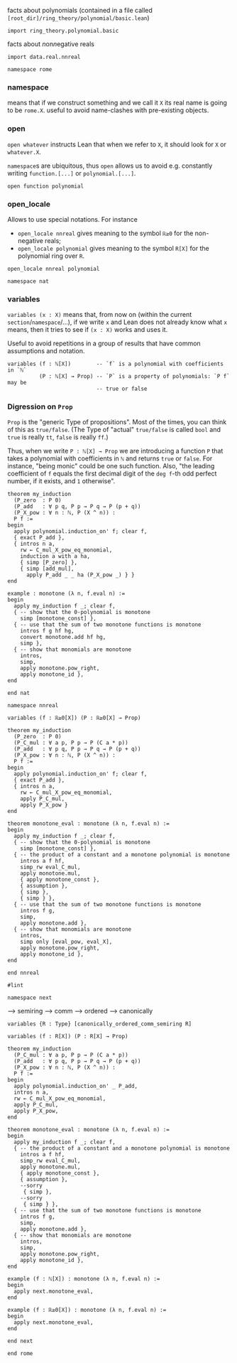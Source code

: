 facts about polynomials (contained in a file called
`[root_dir]/ring_theory/polynomial/basic.lean`)

```lean
import ring_theory.polynomial.basic
```

facts about *n*on*n*egative reals

```lean
import data.real.nnreal

namespace rome
```

### namespace

means that if we construct something and we call it `X`
its real name is going to be `rome.X`.
useful to avoid name-clashes with pre-existing objects.


### open

`open whatever` instructs Lean that when we refer
to `X`, it should look for `X` or `whatever.X`.

`namespace`s are ubiquitous, thus `open` allows us to avoid
e.g. constantly writing `function.[...]` or `polynomial.[...]`.

```lean
open function polynomial
```

### open_locale

Allows to use special notations. For instance
* `open_locale nnreal` gives meaning to the symbol
  `ℝ≥0` for the non-negative reals;
* `open_locale polynomial` gives meaning to the symbol
  `R[X]` for the polynomial ring over `R`.

```lean
open_locale nnreal polynomial

namespace nat
```

### variables

`variables (x : X)` means that, from now on
(within the current `section`/`namespace`/...), if we write `x`
and Lean does not already know what `x` means, then it tries
to see if `(x : X)` works and uses it.

Useful to avoid repetitions in a group of results that have
common assumptions and notation.

```lean
variables (f : ℕ[X])        -- `f` is a polynomial with coefficients in `ℕ`
          (P : ℕ[X] → Prop) -- `P` is a property of polynomials: `P f` may be
                            -- true or false
```

### Digression on `Prop`

`Prop` is the "generic Type of propositions".  Most of the times, you can
think of this as `true/false`.
(The Type of "actual" `true/false` is called `bool` and
`true` is really `tt`, `false` is really `ff`.)

Thus, when we write `P : ℕ[X] → Prop` we are introducing a function `P`
that takes a polynomial with coefficients in `ℕ` and returns `true`
or `false`.  For instance, "being monic" could be one such function.
Also, "the leading coefficient of `f` equals the first decimal digit
of the `deg f`-th odd perfect number, if it exists, and `1` otherwise".

```lean
theorem my_induction
  (P_zero  : P 0)
  (P_add   : ∀ p q, P p → P q → P (p + q))
  (P_X_pow : ∀ n : ℕ, P (X ^ n)) :
  P f :=
begin
  apply polynomial.induction_on' f; clear f,
  { exact P_add },
  { intros n a,
    rw ← C_mul_X_pow_eq_monomial,
    induction a with a ha,
    { simp [P_zero] },
    { simp [add_mul],
      apply P_add _ _ ha (P_X_pow _) } }
end

example : monotone (λ n, f.eval n) :=
begin
  apply my_induction f _; clear f,
  { -- show that the 0-polynomial is monotone
    simp [monotone_const] },
  { -- use that the sum of two monotone functions is monotone
    intros f g hf hg,
    convert monotone.add hf hg,
    simp },
  { -- show that monomials are monotone
    intros,
    simp,
    apply monotone.pow_right,
    apply monotone_id },
end

end nat

namespace nnreal

variables (f : ℝ≥0[X]) (P : ℝ≥0[X] → Prop)

theorem my_induction
  (P_zero  : P 0)
  (P_C_mul : ∀ a p, P p → P (C a * p))
  (P_add   : ∀ p q, P p → P q → P (p + q))
  (P_X_pow : ∀ n : ℕ, P (X ^ n)) :
  P f :=
begin
  apply polynomial.induction_on' f; clear f,
  { exact P_add },
  { intros n a,
    rw ← C_mul_X_pow_eq_monomial,
    apply P_C_mul,
    apply P_X_pow }
end

theorem monotone_eval : monotone (λ n, f.eval n) :=
begin
  apply my_induction f _; clear f,
  { -- show that the 0-polynomial is monotone
    simp [monotone_const] },
  { -- the product of a constant and a monotone polynomial is monotone
    intros a f hf,
    simp_rw eval_C_mul,
    apply monotone.mul,
    { apply monotone_const },
    { assumption },
    { simp },
    { simp } },
  { -- use that the sum of two monotone functions is monotone
    intros f g,
    simp,
    apply monotone.add },
  { -- show that monomials are monotone
    intros,
    simp only [eval_pow, eval_X],
    apply monotone.pow_right,
    apply monotone_id },
end

end nnreal

#lint

namespace next
```

-->  semiring --> comm --> ordered --> canonically

```lean
variables {R : Type} [canonically_ordered_comm_semiring R]

variables (f : R[X]) (P : R[X] → Prop)

theorem my_induction
  (P_C_mul : ∀ a p, P p → P (C a * p))
  (P_add   : ∀ p q, P p → P q → P (p + q))
  (P_X_pow : ∀ n : ℕ, P (X ^ n)) :
  P f :=
begin
  apply polynomial.induction_on' _ P_add,
  intros n a,
  rw ← C_mul_X_pow_eq_monomial,
  apply P_C_mul,
  apply P_X_pow,
end

theorem monotone_eval : monotone (λ n, f.eval n) :=
begin
  apply my_induction f _; clear f,
  { -- the product of a constant and a monotone polynomial is monotone
    intros a f hf,
    simp_rw eval_C_mul,
    apply monotone.mul,
    { apply monotone_const },
    { assumption },
    --sorry
     { simp },
    --sorry
     { simp } },
  { -- use that the sum of two monotone functions is monotone
    intros f g,
    simp,
    apply monotone.add },
  { -- show that monomials are monotone
    intros,
    simp,
    apply monotone.pow_right,
    apply monotone_id },
end

example (f : ℕ[X]) : monotone (λ n, f.eval n) :=
begin
  apply next.monotone_eval,
end

example (f : ℝ≥0[X]) : monotone (λ n, f.eval n) :=
begin
  apply next.monotone_eval,
end

end next

end rome
